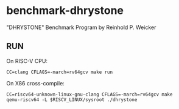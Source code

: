 # benchmark-dhrystone
"DHRYSTONE" Benchmark Program by  Reinhold P. Weicker

## RUN

On RISC-V CPU:
```shell
CC=clang CFLAGS=-march=rv64gcv make run
```

On X86 cross-compile:
```shell
CC=riscv64-unknown-linux-gnu-clang CFLAGS=-march=rv64gcv make
qemu-riscv64 -L $RISCV_LINUX/sysroot ./dhrystone
```

